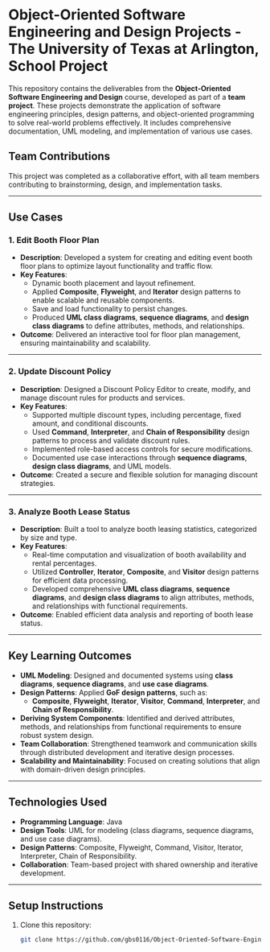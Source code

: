 # Object-Oriented Software Engineering and Design Projects - The University of Texas at Arlington, School Project

This repository contains the deliverables from the **Object-Oriented Software Engineering and Design** course, developed as part of a **team project**. These projects demonstrate the application of software engineering principles, design patterns, and object-oriented programming to solve real-world problems effectively. It includes comprehensive documentation, UML modeling, and implementation of various use cases.

## Team Contributions
This project was completed as a collaborative effort, with all team members contributing to brainstorming, design, and implementation tasks.

---

## Use Cases

### 1. Edit Booth Floor Plan
- **Description**: Developed a system for creating and editing event booth floor plans to optimize layout functionality and traffic flow.
- **Key Features**:
  - Dynamic booth placement and layout refinement.
  - Applied **Composite**, **Flyweight**, and **Iterator** design patterns to enable scalable and reusable components.
  - Save and load functionality to persist changes.
  - Produced **UML class diagrams**, **sequence diagrams**, and **design class diagrams** to define attributes, methods, and relationships.
- **Outcome**: Delivered an interactive tool for floor plan management, ensuring maintainability and scalability.

---

### 2. Update Discount Policy
- **Description**: Designed a Discount Policy Editor to create, modify, and manage discount rules for products and services.
- **Key Features**:
  - Supported multiple discount types, including percentage, fixed amount, and conditional discounts.
  - Used **Command**, **Interpreter**, and **Chain of Responsibility** design patterns to process and validate discount rules.
  - Implemented role-based access controls for secure modifications.
  - Documented use case interactions through **sequence diagrams**, **design class diagrams**, and UML models.
- **Outcome**: Created a secure and flexible solution for managing discount strategies.

---

### 3. Analyze Booth Lease Status
- **Description**: Built a tool to analyze booth leasing statistics, categorized by size and type.
- **Key Features**:
  - Real-time computation and visualization of booth availability and rental percentages.
  - Utilized **Controller**, **Iterator**, **Composite**, and **Visitor** design patterns for efficient data processing.
  - Developed comprehensive **UML class diagrams**, **sequence diagrams**, and **design class diagrams** to align attributes, methods, and relationships with functional requirements.
- **Outcome**: Enabled efficient data analysis and reporting of booth lease status.

---

## Key Learning Outcomes
- **UML Modeling**: Designed and documented systems using **class diagrams**, **sequence diagrams**, and **use case diagrams**.
- **Design Patterns**: Applied **GoF design patterns**, such as:
  - **Composite**, **Flyweight**, **Iterator**, **Visitor**, **Command**, **Interpreter**, and **Chain of Responsibility**.
- **Deriving System Components**: Identified and derived attributes, methods, and relationships from functional requirements to ensure robust system design.
- **Team Collaboration**: Strengthened teamwork and communication skills through distributed development and iterative design processes.
- **Scalability and Maintainability**: Focused on creating solutions that align with domain-driven design principles.

---

## Technologies Used
- **Programming Language**: Java
- **Design Tools**: UML for modeling (class diagrams, sequence diagrams, and use case diagrams).
- **Design Patterns**: Composite, Flyweight, Command, Visitor, Iterator, Interpreter, Chain of Responsibility.
- **Collaboration**: Team-based project with shared ownership and iterative development.

---

## Setup Instructions
1. Clone this repository:
   ```bash
   git clone https://github.com/gbs0116/Object-Oriented-Software-Engineering-and-Design-Projects.git
